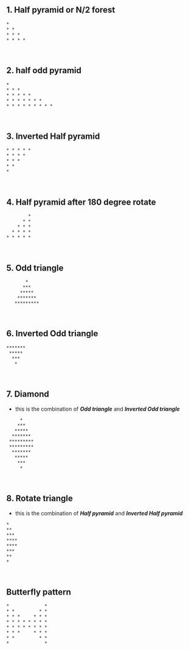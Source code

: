 ## 1. Half pyramid or N/2 forest

```
*
* *
* * *
* * * *
```

&nbsp;

## 2. half odd pyramid

```
*
* * *
* * * * *
* * * * * * *
* * * * * * * * *
```

&nbsp;

## 3. Inverted Half pyramid

```
* * * * *
* * * *
* * *
* *
*
```

&nbsp;

## 4. Half pyramid after 180 degree rotate

```
        *
      * *
    * * *
  * * * *
* * * * *
```

&nbsp;

## 5. Odd triangle

```
       *
      ***
     *****
    *******
   *********
```

&nbsp;

## 6. Inverted Odd triangle

```
*******
 *****
  ***
   *
```

&nbsp;

## 7. Diamond

- this is the combination of **_Odd triangle_** and **_Inverted Odd triangle_**

```
     *
    ***
   *****
  *******
 *********
 *********
  *******
   *****
    ***
     *
```

&nbsp;

## 8. Rotate triangle

- this is the combination of **_Half pyramid_** and **_Inverted Half pyramid_**

```
*
**
***
****
****
***
**
*
```

&nbsp;

## Butterfly pattern

```
*             *
* *         * *
* * *     * * *
* * * * * * * *
* * * * * * * *
* * *     * * *
* *         * *
*             *
```

&nbsp;
